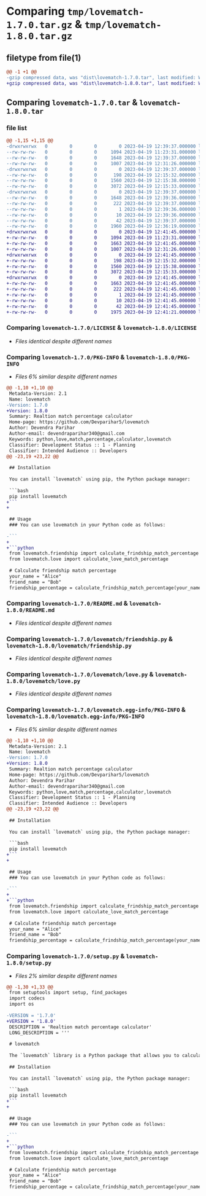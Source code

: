 # Comparing `tmp/lovematch-1.7.0.tar.gz` & `tmp/lovematch-1.8.0.tar.gz`

## filetype from file(1)

```diff
@@ -1 +1 @@
-gzip compressed data, was "dist\lovematch-1.7.0.tar", last modified: Wed Apr 19 12:39:37 2023, max compression
+gzip compressed data, was "dist\lovematch-1.8.0.tar", last modified: Wed Apr 19 12:41:45 2023, max compression
```

## Comparing `lovematch-1.7.0.tar` & `lovematch-1.8.0.tar`

### file list

```diff
@@ -1,15 +1,15 @@
-drwxrwxrwx   0        0        0        0 2023-04-19 12:39:37.000000 lovematch-1.7.0/
--rw-rw-rw-   0        0        0     1094 2023-04-19 11:23:31.000000 lovematch-1.7.0/LICENSE
--rw-rw-rw-   0        0        0     1648 2023-04-19 12:39:37.000000 lovematch-1.7.0/PKG-INFO
--rw-rw-rw-   0        0        0     1007 2023-04-19 12:31:26.000000 lovematch-1.7.0/README.md
-drwxrwxrwx   0        0        0        0 2023-04-19 12:39:37.000000 lovematch-1.7.0/lovematch/
--rw-rw-rw-   0        0        0      198 2023-04-19 12:15:32.000000 lovematch-1.7.0/lovematch/__init__.py
--rw-rw-rw-   0        0        0     1560 2023-04-19 12:15:38.000000 lovematch-1.7.0/lovematch/friendship.py
--rw-rw-rw-   0        0        0     3072 2023-04-19 12:15:33.000000 lovematch-1.7.0/lovematch/love.py
-drwxrwxrwx   0        0        0        0 2023-04-19 12:39:37.000000 lovematch-1.7.0/lovematch.egg-info/
--rw-rw-rw-   0        0        0     1648 2023-04-19 12:39:36.000000 lovematch-1.7.0/lovematch.egg-info/PKG-INFO
--rw-rw-rw-   0        0        0      222 2023-04-19 12:39:37.000000 lovematch-1.7.0/lovematch.egg-info/SOURCES.txt
--rw-rw-rw-   0        0        0        1 2023-04-19 12:39:36.000000 lovematch-1.7.0/lovematch.egg-info/dependency_links.txt
--rw-rw-rw-   0        0        0       10 2023-04-19 12:39:36.000000 lovematch-1.7.0/lovematch.egg-info/top_level.txt
--rw-rw-rw-   0        0        0       42 2023-04-19 12:39:37.000000 lovematch-1.7.0/setup.cfg
--rw-rw-rw-   0        0        0     1960 2023-04-19 12:36:19.000000 lovematch-1.7.0/setup.py
+drwxrwxrwx   0        0        0        0 2023-04-19 12:41:45.000000 lovematch-1.8.0/
+-rw-rw-rw-   0        0        0     1094 2023-04-19 11:23:31.000000 lovematch-1.8.0/LICENSE
+-rw-rw-rw-   0        0        0     1663 2023-04-19 12:41:45.000000 lovematch-1.8.0/PKG-INFO
+-rw-rw-rw-   0        0        0     1007 2023-04-19 12:31:26.000000 lovematch-1.8.0/README.md
+drwxrwxrwx   0        0        0        0 2023-04-19 12:41:45.000000 lovematch-1.8.0/lovematch/
+-rw-rw-rw-   0        0        0      198 2023-04-19 12:15:32.000000 lovematch-1.8.0/lovematch/__init__.py
+-rw-rw-rw-   0        0        0     1560 2023-04-19 12:15:38.000000 lovematch-1.8.0/lovematch/friendship.py
+-rw-rw-rw-   0        0        0     3072 2023-04-19 12:15:33.000000 lovematch-1.8.0/lovematch/love.py
+drwxrwxrwx   0        0        0        0 2023-04-19 12:41:45.000000 lovematch-1.8.0/lovematch.egg-info/
+-rw-rw-rw-   0        0        0     1663 2023-04-19 12:41:45.000000 lovematch-1.8.0/lovematch.egg-info/PKG-INFO
+-rw-rw-rw-   0        0        0      222 2023-04-19 12:41:45.000000 lovematch-1.8.0/lovematch.egg-info/SOURCES.txt
+-rw-rw-rw-   0        0        0        1 2023-04-19 12:41:45.000000 lovematch-1.8.0/lovematch.egg-info/dependency_links.txt
+-rw-rw-rw-   0        0        0       10 2023-04-19 12:41:45.000000 lovematch-1.8.0/lovematch.egg-info/top_level.txt
+-rw-rw-rw-   0        0        0       42 2023-04-19 12:41:45.000000 lovematch-1.8.0/setup.cfg
+-rw-rw-rw-   0        0        0     1975 2023-04-19 12:41:21.000000 lovematch-1.8.0/setup.py
```

### Comparing `lovematch-1.7.0/LICENSE` & `lovematch-1.8.0/LICENSE`

 * *Files identical despite different names*

### Comparing `lovematch-1.7.0/PKG-INFO` & `lovematch-1.8.0/PKG-INFO`

 * *Files 6% similar despite different names*

```diff
@@ -1,10 +1,10 @@
 Metadata-Version: 2.1
 Name: lovematch
-Version: 1.7.0
+Version: 1.8.0
 Summary: Realtion match percentage calculator
 Home-page: https://github.com/Devparihar5/lovematch
 Author: Devendra Parihar
 Author-email: devendraparihar340@gmail.com
 Keywords: python,love,match,percentage,calculator,lovematch
 Classifier: Development Status :: 1 - Planning
 Classifier: Intended Audience :: Developers
@@ -23,19 +23,22 @@
 
 ## Installation
 
 You can install `lovematch` using pip, the Python package manager:
 
 ```bash
 pip install lovematch
+```
+
 
 ## Usage
 ### You can use lovematch in your Python code as follows:
 
-```
+
+```python
 from lovematch.friendship import calculate_frindship_match_percentage
 from lovematch.love import calculate_love_match_percentage
 
 # Calculate friendship match percentage
 your_name = "Alice"
 friend_name = "Bob"
 friendship_percentage = calculate_frindship_match_percentage(your_name, friend_name)
```

### Comparing `lovematch-1.7.0/README.md` & `lovematch-1.8.0/README.md`

 * *Files identical despite different names*

### Comparing `lovematch-1.7.0/lovematch/friendship.py` & `lovematch-1.8.0/lovematch/friendship.py`

 * *Files identical despite different names*

### Comparing `lovematch-1.7.0/lovematch/love.py` & `lovematch-1.8.0/lovematch/love.py`

 * *Files identical despite different names*

### Comparing `lovematch-1.7.0/lovematch.egg-info/PKG-INFO` & `lovematch-1.8.0/lovematch.egg-info/PKG-INFO`

 * *Files 6% similar despite different names*

```diff
@@ -1,10 +1,10 @@
 Metadata-Version: 2.1
 Name: lovematch
-Version: 1.7.0
+Version: 1.8.0
 Summary: Realtion match percentage calculator
 Home-page: https://github.com/Devparihar5/lovematch
 Author: Devendra Parihar
 Author-email: devendraparihar340@gmail.com
 Keywords: python,love,match,percentage,calculator,lovematch
 Classifier: Development Status :: 1 - Planning
 Classifier: Intended Audience :: Developers
@@ -23,19 +23,22 @@
 
 ## Installation
 
 You can install `lovematch` using pip, the Python package manager:
 
 ```bash
 pip install lovematch
+```
+
 
 ## Usage
 ### You can use lovematch in your Python code as follows:
 
-```
+
+```python
 from lovematch.friendship import calculate_frindship_match_percentage
 from lovematch.love import calculate_love_match_percentage
 
 # Calculate friendship match percentage
 your_name = "Alice"
 friend_name = "Bob"
 friendship_percentage = calculate_frindship_match_percentage(your_name, friend_name)
```

### Comparing `lovematch-1.7.0/setup.py` & `lovematch-1.8.0/setup.py`

 * *Files 2% similar despite different names*

```diff
@@ -1,30 +1,33 @@
 from setuptools import setup, find_packages
 import codecs
 import os
 
-VERSION = '1.7.0'
+VERSION = '1.8.0'
 DESCRIPTION = 'Realtion match percentage calculator'
 LONG_DESCRIPTION = '''
 
 # lovematch
 
 The `lovematch` library is a Python package that allows you to calculate friendship and love match percentages between given names.
 
 ## Installation
 
 You can install `lovematch` using pip, the Python package manager:
 
 ```bash
 pip install lovematch
+```
+
 
 ## Usage
 ### You can use lovematch in your Python code as follows:
 
-```
+
+```python
 from lovematch.friendship import calculate_frindship_match_percentage
 from lovematch.love import calculate_love_match_percentage
 
 # Calculate friendship match percentage
 your_name = "Alice"
 friend_name = "Bob"
 friendship_percentage = calculate_frindship_match_percentage(your_name, friend_name)
```

